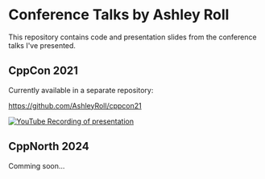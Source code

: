 # Conference Talks by Ashley Roll

This repository contains code and presentation slides from the
conference talks I've presented.

## CppCon 2021

Currently available in a separate repository:

https://github.com/AshleyRoll/cppcon21

[![YouTube Recording of presentation](https://img.youtube.com/vi/KDO3hbMR1yc/0.jpg)](https://www.youtube.com/watch?v=KDO3hbMR1yc)

## CppNorth 2024

Comming soon...
